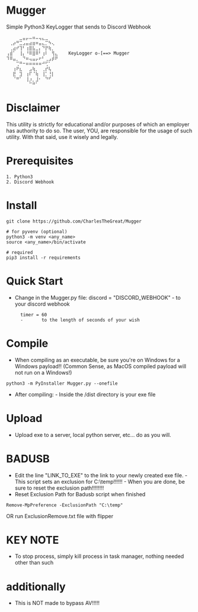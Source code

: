 # Mugger
Simple Python3 KeyLogger that sends to Discord Webhook

```
⠀⠀⠀⠀⣀⣤⡤⠤⠶⠤⢤⣄⣀⠀⠀⠀
⠀⢀⡴⠛⣉⣠⣤⣴⣶⠶⣤⣄⡉⠳⢄⠀
⠀⢀⣴⠞⢹⠃⢰⣿⣧⣀⡄⠙⡟⢷⡀⠀
⢠⣾⠁⠀⢸⡄⠘⠿⣿⠿⠃⢰⠇⠀⢻⣄    KeyLogger o-[==> Mugger
⠹⠿⣤⡀⠀⠙⠶⢤⣤⡤⠖⠃⢀⣠⡾⠟
⠀⠀⠀⢉⠛⠒⠶⠶⠶⠶⠶⠚⢋⠁⠀⠀
⠀⠀⢰⠟⣆⠀⠀⣠⢷⡀⠀⢀⡞⢧⠀⠀
⠀⠀⣟⠀⣹⠀⢰⠏⠈⢷⠀⢸⡁⢘⡇⠀
⠀⠀⠈⠛⠁⠀⢸⡰⡀⣸⠂⠀⠙⠋⠀⠀
⠀⠀⠀⠀⠀⠀⠀⠉⠛⠁⠀⠀⠀⠀⠀⠀
```

# Disclaimer
This utility is strictly for educational and/or purposes of which an employer has authority to do so.
The user, YOU, are responsible for the usage of such utility. With that said, use it wisely and legally.

# Prerequisites
```
1. Python3
2. Discord Webhook
```

# Install
```
git clone https://github.com/CharlesTheGreat/Mugger

# for pyvenv (optional)
python3 -m venv <any_name>
source <any_name>/bin/activate

# required
pip3 install -r requirements
```

# Quick Start
* Change in the Mugger.py file:
        discord = "DISCORD_WEBHOOK"
        -       to your discord webhook

        timer = 60
        -       to the length of seconds of your wish



# Compile
* When compiling as an executable, be sure you're on Windows for a Windows payload!! (Common Sense, as MacOS compiled payload will not run on a Windows!)
```
python3 -m PyInstaller Mugger.py --onefile
```
* After compiling:
        - Inside the /dist directory is your exe file
        
# Upload
* Upload exe to a server, local python server, etc... do as you will.

# BADUSB
* Edit the line "LINK_TO_EXE" to the link to your newly created exe file.
        - This script sets an exclusion for C:\temp!!!!!!
        - When you are done, be sure to reset the exclusion path!!!!!!!!
* Reset Exclusion Path for Badusb script when finished
```
Remove-MpPreference -ExclusionPath "C:\temp"
```
OR 
run ExclusionRemove.txt file with flipper

# KEY NOTE
* To stop process, simply kill process in task manager, nothing needed other than such

# additionally
* This is NOT made to bypass AV!!!!!